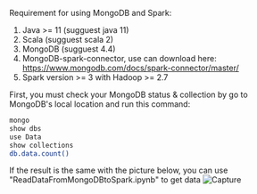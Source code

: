 Requirement for using MongoDB and Spark:
  1. Java >= 11 (sugguest java 11)
  2. Scala (sugguest scala 2)
  3. MongoDB (sugguest 4.4) 
  5. MongoDB-spark-connector, use can download here: https://www.mongodb.com/docs/spark-connector/master/
  6. Spark version >= 3 with Hadoop >= 2.7

First, you must check your MongoDB status & collection by go to MongoDB's local location and run this command:
```bash
mongo
show dbs
use Data
show collections
db.data.count()
```
If the result is the same with the picture below, you can use "ReadDataFromMongoDBtoSpark.ipynb" to get data
![Capture](https://user-images.githubusercontent.com/80337571/164374469-76ddc42d-8c26-4e7b-9c67-d73573faaf6a.PNG)


